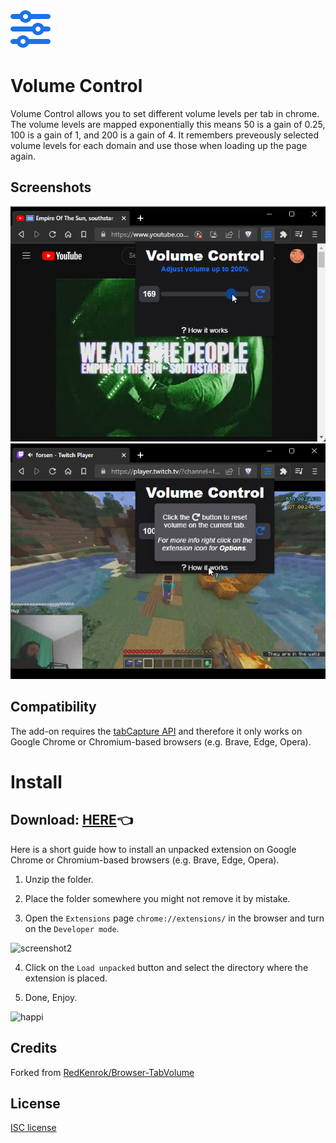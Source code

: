 <p align="left">
  <img src="https://raw.githubusercontent.com/yungsamd17/Volume-Control/master/chrome/icons/64.png">
  <h1><b>Volume Control</b></h1>
</p>
Volume Control allows you to set different volume levels per tab in chrome. The volume levels are mapped exponentially this means 50 is a gain of 0.25, 100 is a gain of 1, and 200 is a gain of 4. It remembers preveously selected volume levels for each domain and use those when loading up the page again.

## Screenshots

<div align="center">

  [![Screenshot Brave YouTube](screenshots/youtube.png)](https://youtu.be/qguEGR5BK2k)
  [![Screenshot Brave Twitch](screenshots/forsen.png)](https://youtu.be/-GEHyAfV4OI)
  
</div>

## Compatibility

The add-on requires the [tabCapture API](https://developer.chrome.com/extensions/tabCapture) and therefore it only works on Google Chrome or Chromium-based browsers (e.g. Brave, Edge, Opera).

# Install
## Download: [**HERE**](https://github.com/yungsamd17/Volume-Control/releases/latest/download/Volume-Control.zip)👈

Here is a short guide how to install an unpacked extension on Google Chrome or Chromium-based browsers (e.g. Brave, Edge, Opera).

1. Unzip the folder.

2. Place the folder somewhere you might not remove it by mistake.

3. Open the `Extensions` page `chrome://extensions/` in the browser and turn on the `Developer mode`.

![screenshot2](https://user-images.githubusercontent.com/64147848/228734049-1e16ee90-804b-4412-bd86-c799dda84d77.png)

4. Click on the `Load unpacked` button and select the directory where the extension is placed.

5. Done, Enjoy.

![happi](https://github.com/yungsamd17/Volume-Control/assets/64147848/3b63cb6b-04e4-497f-8f16-c9b7e0091dbd)

## Credits

Forked from [RedKenrok/Browser-TabVolume](https://github.com/RedKenrok/Browser-TabVolume)

## License

[ISC license](https://github.com/RedKenrok/Browser-TabVolume/blob/master/LICENSE)